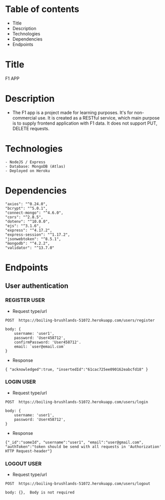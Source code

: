 # Table of contents

* Title
* Description
* Technologies
* Dependencies
* Endpoints

# Title
F1 APP

# Description
*  The F1 app is a project made for learning purposes. It's for non-commercial use. It is created as a RESTful service, which main purpose is to supply frontend application with F1 data. It does not support PUT, DELETE requests. 

# Technologies
    - NodeJS / Express
    - Database: MongoDB (Atlas)
    - Deployed on Heroku

# Dependencies
    "axios": "^0.24.0",
    "bcrypt": "^5.0.1",
    "connect-mongo": "^4.6.0",
    "cors": "^2.8.5",
    "dotenv": "^10.0.0",
    "ejs": "^3.1.6",
    "express": "^4.17.2",
    "express-session": "^1.17.2",
    "jsonwebtoken": "^8.5.1",
    "mongodb": "^4.2.2",
    "validator": "^13.7.0"

# Endpoints

## User authentication

### REGISTER USER

* Request type/url
```
POST  https://boiling-brushlands-51072.herokuapp.com/users/register

body: { 
    username: 'user1',
    password: 'User458712',
    confirmPassword: 'User458712'.
    email: `user@email.com`
}
```    
* Response

`
{
    "acknowledged":true,
    "insertedId":"61cac725ee090162eabcfd18"
}
`
### LOGIN USER

* Request type/url
```
POST  https://boiling-brushlands-51072.herokuapp.com/users/login

body: { 
    username: 'user1',
    password: 'User458712',
}
```    
* Response

`
{"_id":"someId",
"username":"user1",
"email":"user@gmail.com",
"authToken":"token should be send with all requests
in 'Authorization' HTTP Request-header"}
`


### LOGOUT USER

* Request type/url
```
POST  https://boiling-brushlands-51072.herokuapp.com/users/logout

body: {},  Body is not required
```    
